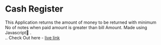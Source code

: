 # Cash Register
This Application returns the amount of money to be returned with minimum No of notes when paid amount is greater than bill Amount. Made using Javascript🤍 .
<br />..
Check Out here -  [live link](https://cash-register-mark010.netlify.app/)
